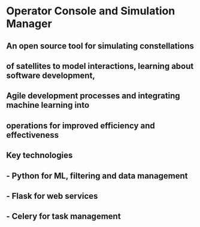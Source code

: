 # Operator Console and Simulation Manager

## An open source tool for simulating constellations 
## of satellites to model interactions, learning about software development,
## Agile development processes and integrating machine learning into
## operations for improved efficiency and effectiveness


## Key technologies
##  - Python for ML, filtering and data management
##  - Flask for web services
##  - Celery for task management



